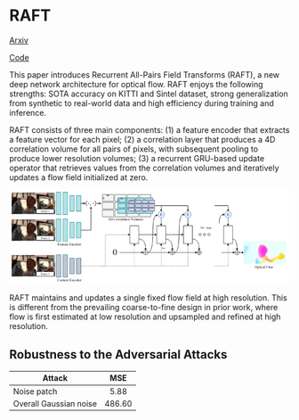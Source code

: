 # RAFT

[Arxiv](https://arxiv.org/pdf/2003.12039v3.pdf)

[Code](https://github.com/princeton-vl/RAFT)


This paper introduces Recurrent All-Pairs Field Transforms (RAFT), a new deep network architecture for optical flow. RAFT enjoys the following strengths: SOTA accuracy on KITTI and Sintel dataset, strong generalization from synthetic to real-world data and high efficiency during training and inference.


RAFT consists of three main components: (1) a feature encoder that extracts a feature vector for each pixel; (2) a correlation layer that produces a 4D correlation volume for all pairs of pixels, with subsequent pooling to produce lower resolution volumes; (3) a recurrent GRU-based update operator that retrieves values from the correlation volumes and iteratively updates a flow field initialized at zero.

![alt text](https://github.com/franchukpetro/ml_research_winter_school/blob/main/images/RAFT.png)


RAFT maintains and updates a single fixed flow field at high resolution. This is different from the prevailing coarse-to-fine design in prior work, where flow is first estimated at low resolution and upsampled and refined at high resolution.


## Robustness to the Adversarial Attacks

| Attack                      | MSE           |
| ----------------------------|:-------------:| 
| Noise patch                 | 5.88          | 
| Overall Gaussian noise      | 486.60        |
